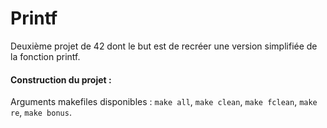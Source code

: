 # Printf

Deuxième projet de 42 dont le but est de recréer une version simplifiée de la fonction printf. 

#### Construction du projet :

Arguments makefiles disponibles : `make all`, `make clean`, `make fclean`, `make re`, `make bonus`. 
